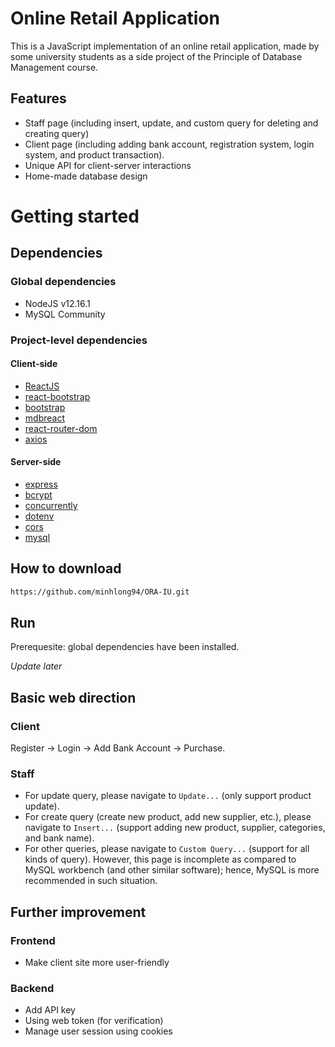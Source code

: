 # Online Retail Application

This is a JavaScript implementation of an online retail application, made by some university students as a side project of the Principle of Database Management course.

## Features
* Staff page (including insert, update, and custom query for deleting and creating query)
* Client page (including adding bank account, registration system, login system, and product transaction).
* Unique API for client-server interactions
* Home-made database design

# Getting started
## Dependencies
### Global dependencies
* NodeJS v12.16.1
* MySQL Community

### Project-level dependencies
#### Client-side
* [ReactJS](https://reactjs.org)
* [react-bootstrap](https://react-bootstrap.github.io)
* [bootstrap](https://getbootstrap.com)
* [mdbreact](https://github.com/mdbootstrap/React-Bootstrap-with-Material-Design#readme)
* [react-router-dom](https://github.com/ReactTraining/react-router)
* [axios](https://github.com/axios/axios)

#### Server-side
* [express](http://expressjs.com/)
* [bcrypt](https://github.com/kelektiv/node.bcrypt.js#readme)
* [concurrently](https://github.com/kimmobrunfeldt/concurrently#readme)
* [dotenv](https://github.com/motdotla/dotenv#readme)
* [cors](https://github.com/expressjs/cors#readme)
* [mysql](https://github.com/mysqljs/mysql#readme)

## How to download
```bash
https://github.com/minhlong94/ORA-IU.git
```
## Run
Prerequesite: global dependencies have been installed.

*Update later*

## Basic web direction
### Client
Register -> Login -> Add Bank Account -> Purchase.

### Staff
* For update query, please navigate to ``Update...`` (only support product update).
* For create query (create new product, add new supplier, etc.), please navigate to ``Insert...`` (support adding new product, supplier, categories, and bank name).
* For other queries, please navigate to ``Custom Query...`` (support for all kinds of query). However, this page is incomplete as compared to MySQL workbench (and other similar software); hence, MySQL is more recommended in such situation.

## Further improvement
### Frontend
* Make client site more user-friendly

### Backend
* Add API key 
* Using web token (for verification)
* Manage user session using cookies
